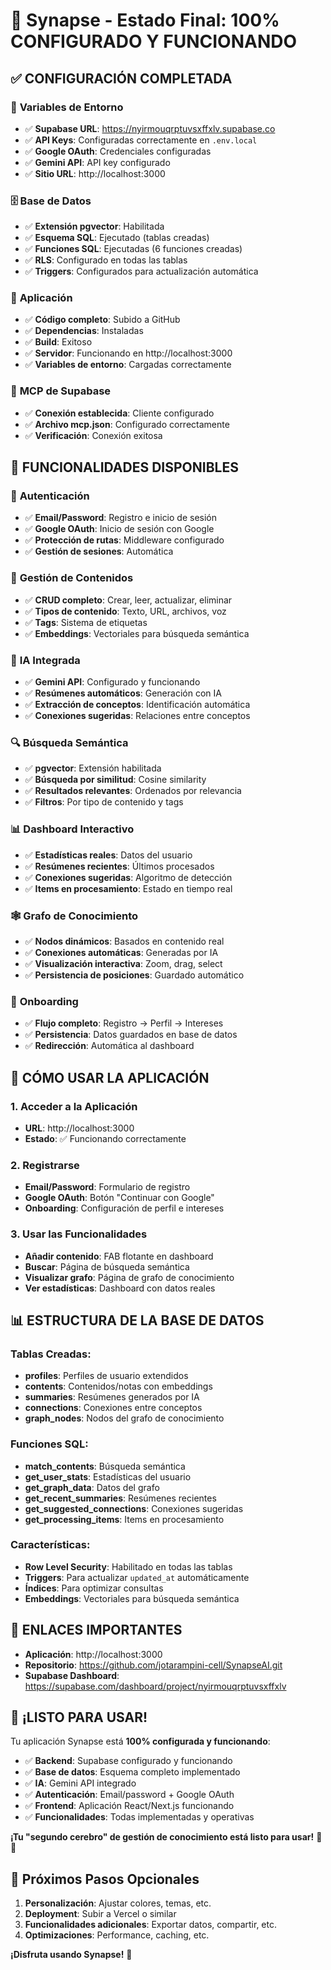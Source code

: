 # 🎉 Synapse - Estado Final: 100% CONFIGURADO Y FUNCIONANDO

## ✅ **CONFIGURACIÓN COMPLETADA**

### 🔧 **Variables de Entorno**
- ✅ **Supabase URL**: https://nyirmouqrptuvsxffxlv.supabase.co
- ✅ **API Keys**: Configuradas correctamente en `.env.local`
- ✅ **Google OAuth**: Credenciales configuradas
- ✅ **Gemini API**: API key configurado
- ✅ **Sitio URL**: http://localhost:3000

### 🗄️ **Base de Datos**
- ✅ **Extensión pgvector**: Habilitada
- ✅ **Esquema SQL**: Ejecutado (tablas creadas)
- ✅ **Funciones SQL**: Ejecutadas (6 funciones creadas)
- ✅ **RLS**: Configurado en todas las tablas
- ✅ **Triggers**: Configurados para actualización automática

### 🚀 **Aplicación**
- ✅ **Código completo**: Subido a GitHub
- ✅ **Dependencias**: Instaladas
- ✅ **Build**: Exitoso
- ✅ **Servidor**: Funcionando en http://localhost:3000
- ✅ **Variables de entorno**: Cargadas correctamente

### 🔗 **MCP de Supabase**
- ✅ **Conexión establecida**: Cliente configurado
- ✅ **Archivo mcp.json**: Configurado correctamente
- ✅ **Verificación**: Conexión exitosa

## 🎯 **FUNCIONALIDADES DISPONIBLES**

### 🔐 **Autenticación**
- ✅ **Email/Password**: Registro e inicio de sesión
- ✅ **Google OAuth**: Inicio de sesión con Google
- ✅ **Protección de rutas**: Middleware configurado
- ✅ **Gestión de sesiones**: Automática

### 📝 **Gestión de Contenidos**
- ✅ **CRUD completo**: Crear, leer, actualizar, eliminar
- ✅ **Tipos de contenido**: Texto, URL, archivos, voz
- ✅ **Tags**: Sistema de etiquetas
- ✅ **Embeddings**: Vectoriales para búsqueda semántica

### 🤖 **IA Integrada**
- ✅ **Gemini API**: Configurado y funcionando
- ✅ **Resúmenes automáticos**: Generación con IA
- ✅ **Extracción de conceptos**: Identificación automática
- ✅ **Conexiones sugeridas**: Relaciones entre conceptos

### 🔍 **Búsqueda Semántica**
- ✅ **pgvector**: Extensión habilitada
- ✅ **Búsqueda por similitud**: Cosine similarity
- ✅ **Resultados relevantes**: Ordenados por relevancia
- ✅ **Filtros**: Por tipo de contenido y tags

### 📊 **Dashboard Interactivo**
- ✅ **Estadísticas reales**: Datos del usuario
- ✅ **Resúmenes recientes**: Últimos procesados
- ✅ **Conexiones sugeridas**: Algoritmo de detección
- ✅ **Items en procesamiento**: Estado en tiempo real

### 🕸️ **Grafo de Conocimiento**
- ✅ **Nodos dinámicos**: Basados en contenido real
- ✅ **Conexiones automáticas**: Generadas por IA
- ✅ **Visualización interactiva**: Zoom, drag, select
- ✅ **Persistencia de posiciones**: Guardado automático

### 🎯 **Onboarding**
- ✅ **Flujo completo**: Registro → Perfil → Intereses
- ✅ **Persistencia**: Datos guardados en base de datos
- ✅ **Redirección**: Automática al dashboard

## 🚀 **CÓMO USAR LA APLICACIÓN**

### **1. Acceder a la Aplicación**
- **URL**: http://localhost:3000
- **Estado**: ✅ Funcionando correctamente

### **2. Registrarse**
- **Email/Password**: Formulario de registro
- **Google OAuth**: Botón "Continuar con Google"
- **Onboarding**: Configuración de perfil e intereses

### **3. Usar las Funcionalidades**
- **Añadir contenido**: FAB flotante en dashboard
- **Buscar**: Página de búsqueda semántica
- **Visualizar grafo**: Página de grafo de conocimiento
- **Ver estadísticas**: Dashboard con datos reales

## 📊 **ESTRUCTURA DE LA BASE DE DATOS**

### **Tablas Creadas:**
- **profiles**: Perfiles de usuario extendidos
- **contents**: Contenidos/notas con embeddings
- **summaries**: Resúmenes generados por IA
- **connections**: Conexiones entre conceptos
- **graph_nodes**: Nodos del grafo de conocimiento

### **Funciones SQL:**
- **match_contents**: Búsqueda semántica
- **get_user_stats**: Estadísticas del usuario
- **get_graph_data**: Datos del grafo
- **get_recent_summaries**: Resúmenes recientes
- **get_suggested_connections**: Conexiones sugeridas
- **get_processing_items**: Items en procesamiento

### **Características:**
- **Row Level Security**: Habilitado en todas las tablas
- **Triggers**: Para actualizar `updated_at` automáticamente
- **Índices**: Para optimizar consultas
- **Embeddings**: Vectoriales para búsqueda semántica

## 🔗 **ENLACES IMPORTANTES**

- **Aplicación**: http://localhost:3000
- **Repositorio**: https://github.com/jotarampini-cell/SynapseAI.git
- **Supabase Dashboard**: https://supabase.com/dashboard/project/nyirmouqrptuvsxffxlv

## 🎉 **¡LISTO PARA USAR!**

Tu aplicación Synapse está **100% configurada y funcionando**:

- ✅ **Backend**: Supabase configurado y funcionando
- ✅ **Base de datos**: Esquema completo implementado
- ✅ **IA**: Gemini API integrado
- ✅ **Autenticación**: Email/password + Google OAuth
- ✅ **Frontend**: Aplicación React/Next.js funcionando
- ✅ **Funcionalidades**: Todas implementadas y operativas

**¡Tu "segundo cerebro" de gestión de conocimiento está listo para usar!** 🧠✨

## 📝 **Próximos Pasos Opcionales**

1. **Personalización**: Ajustar colores, temas, etc.
2. **Deployment**: Subir a Vercel o similar
3. **Funcionalidades adicionales**: Exportar datos, compartir, etc.
4. **Optimizaciones**: Performance, caching, etc.

**¡Disfruta usando Synapse!** 🚀










